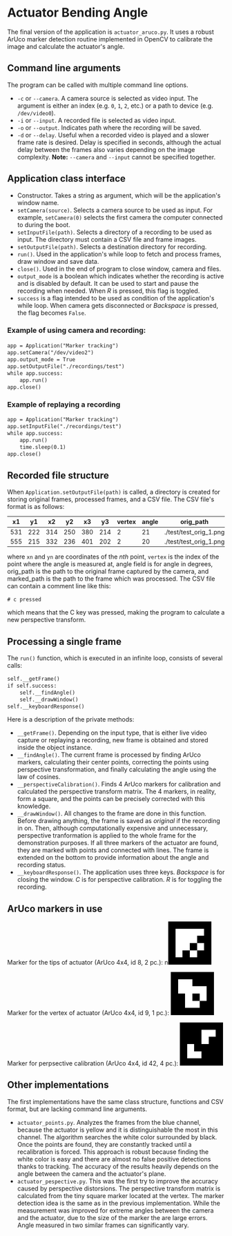 # Actuator Bending Angle

The final version of the application is `actuator_aruco.py`. It uses a robust ArUco marker detection routine implemented in OpenCV to calibrate the image and calculate the actuator's angle.

## Command line arguments
The program can be called with multiple command line options.
- `-c` or `--camera`. A camera source is selected as video input. The argument is either an index (e.g. `0`, `1`, `2`, etc.) or a path to device (e.g. `/dev/video0`).
- `-i` or `--input`. A recorded file is selected as video input.
- `-o` or `--output`. Indicates path where the recording will be saved.
- `-d` or `--delay`. Useful when a recorded video is played and a slower frame rate is desired. Delay is specified in seconds, although the actual delay between the frames also varies depending on the image complexity.
**Note:** `--camera` and `--input` cannot be specified together.

## Application class interface
- Constructor. Takes a string as argument, which will be the application's window name.
- `setCamera(source)`. Selects a camera source to be used as input. For example, `setCamera(0)` selects the first camera the computer connected to during the boot.
- `setInputFile(path)`. Selects a directory of a recording to be used as input. The directory must contain a CSV file and frame images.
- `setOutputFile(path)`. Selects a destination directory for recording.
- `run()`. Used in the application's while loop to fetch and process frames, draw window and save data.
- `close()`. Used in the end of program to close window, camera and files.
- `output_mode` is a boolean which indicates whether the recording is active and is disabled by default. It can be used to start and pause the recording when needed. When *R* is pressed, this flag is toggled.
- `success` is a flag intended to be used as condition of the application's while loop. When camera gets disconnected or *Backspace* is pressed, the flag becomes `False`.

### Example of using camera and recording:
```
app = Application("Marker tracking")
app.setCamera("/dev/video2")
app.output_mode = True
app.setOutputFile("./recordings/test")
while app.success:
	app.run()
app.close()
```
	
### Example of replaying a recording
```
app = Application("Marker tracking")
app.setInputFile("./recordings/test")
while app.success:
    app.run()
	time.sleep(0.1)
app.close()
```

## Recorded file structure
When `Application.setOutputFile(path)` is called, a directory is created for storing original frames, processed frames, and a CSV file. The CSV file's format is as follows:

|x1|y1|x2|y2|x3|y3|vertex|angle|orig\_path|marked\_path|
|---|---|---|---|---|---|---|---|---|---|
|531|222|314|250|380|214|2|21|./test/test\_orig\_1.png|./test/test\_marked\_1.png|
|555|215|332|236|401|202|2|20|./test/test\_orig\_1.png|./test/test\_marked\_2.png|

where `xn` and `yn` are coordinates of the *nth* point, `vertex` is the index of the point where the angle is measured at, angle field is for angle in degrees, orig\_path is the path to the original frame captured by the camera, and marked\_path is the path to the frame which was processed.
The CSV file can contain a comment line like this:
```
# c pressed
```
which means that the C key was pressed, making the program to calculate a new perspective transform.

## Processing a single frame
The `run()` function, which is executed in an infinite loop, consists of several calls:
```
self.__getFrame()
if self.success:
	self.__findAngle()
	self.__drawWindow()
self.__keyboardResponse()
```
Here is a description of the private methods:
- `__getFrame()`. Depending on the input type, that is either live video capture or replaying a recording, new frame is obtained and stored inside the object instance.
- `__findAngle()`. The current frame is processed by finding ArUco markers, calculating their center points, correcting the points using perspective transformation, and finally calculating the angle using the law of cosines.
- `__perspectiveCalibration()`. Finds 4 ArUco markers for calibration and calculated the perspective transform matrix. The 4 markers, in reality, form a square, and the points can be precisely corrected with this knowledge.
- `__drawWindow()`. All changes to the frame are done in this function. Before drawing anything, the frame is saved as *original* if the recording in on. Then, although computationally expensive and unnecessary, perspective tranformation is applied to the whole frame for the demonstration purposes. If all three markers of the actuator are found, they are marked with points and connected with lines. The frame is extended on the bottom to provide information about the angle and recording status.
- `__keyboardResponse()`. The application uses three keys. *Backspace* is for closing the window. *C* is for perspective calibration. *R* is for toggling the recording.

## ArUco markers in use
Marker for the tips of actuator (ArUco 4x4, id 8, 2 pc.):
n![ArUco 4x4 8](./readme_img/aruco_4x4_8.png)

Marker for the vertex of actuator (ArUco 4x4, id 9, 1 pc.):
![ArUco 4x4 9](./readme_img/aruco_4x4_9.png)

Marker for perpsective calibration (ArUco 4x4, id 42, 4 pc.):
![ArUco 4x4 42](./readme_img/aruco_4x4_42.png)


## Other implementations
The first implementations have the same class structure, functions and CSV format, but are lacking command line arguments.
- `actuator_points.py`. Analyzes the frames from the blue channel, because the actuator is yellow and it is distinguishable the most in this channel. The algorithm searches the white color surrounded by black. Once the points are found, they are constantly tracked until a recalibration is forced. This approach is robust because finding the white color is easy and there are almost no false positive detections thanks to tracking. The accuracy of the results heavily depends on the angle between the camera and the actuator's plane.
- `actuator_pespective.py`. This was the first try to improve the accuracy caused by perspective distorsions. The perspective transform matrix is calculated from the tiny square marker located at the vertex. The marker detection idea is the same as in the previous implementation. While the measurement was improved for extreme angles between the camera and the actuator, due to the size of the marker the are large errors. Angle measured in two similar frames can significantly vary.
